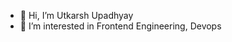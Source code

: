 - 👋 Hi, I’m Utkarsh Upadhyay
- 👀 I’m interested in Frontend Engineering, Devops

<!---
utkupadhyay/utkupadhyay is a ✨ special ✨ repository because its `README.md` (this file) appears on your GitHub profile.
You can click the Preview link to take a look at your changes.
--->
